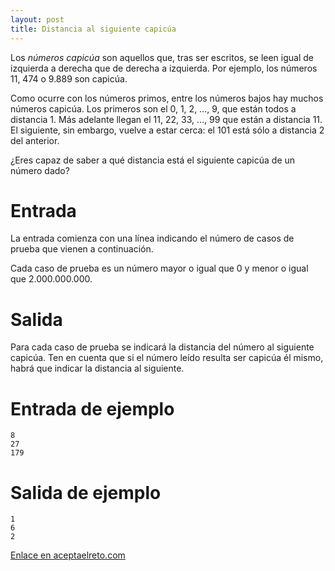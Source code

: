 ```yaml
---
layout: post
title: Distancia al siguiente capicúa
---
```


Los *números capicúa* son aquellos que, tras ser escritos, se leen igual de izquierda a derecha que de derecha a izquierda. Por ejemplo, 
los números 11, 474 o 9.889 son capicúa.

Como ocurre con los números primos, entre los números bajos hay muchos números capicúa. Los primeros son el 0, 1, 2, …, 9, que están todos 
a distancia 1. Más adelante llegan el 11, 22, 33, …, 99 que están a distancia 11. El siguiente, sin embargo, vuelve a estar cerca: el 101 
está sólo a distancia 2 del anterior.

¿Eres capaz de saber a qué distancia está el siguiente capicúa de un número dado?

# Entrada

La entrada comienza con una línea indicando el número de casos de prueba que vienen a continuación.

Cada caso de prueba es un número mayor o igual que 0 y menor o igual que 2.000.000.000.

# Salida 

Para cada caso de prueba se indicará la distancia del número al siguiente capicúa. Ten en cuenta que si el número leído resulta ser 
capicúa él mismo, habrá que indicar la distancia al siguiente.

# Entrada de ejemplo

```
8
27
179
```

# Salida de ejemplo

```
1
6
2
```

[Enlace en aceptaelreto.com](https://www.aceptaelreto.com/problem/statement.php?id=348&potw=1)
